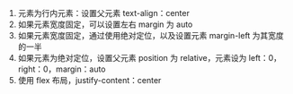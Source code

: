 1. 元素为行内元素：设置父元素 text-align：center
2. 如果元素宽度固定，可以设置左右 margin 为 auto
3. 如果元素宽度固定，通过使用绝对定位，以及设置元素 margin-left 为其宽度的一半
4. 如果元素为绝对定位，设置父元素 position 为 relative，元素设为 left：0，right：0，margin：auto
5. 使用 flex 布局，justify-content：center
